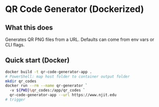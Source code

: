 # QR Code Generator (Dockerized)

## What this does
Generates QR PNG files from a URL. Defaults can come from env vars or CLI flags.

## Quick start (Docker)
```bash
docker build -t qr-code-generator-app .
# PowerShell: map host folder to container output folder
mkdir qr_codes
docker run --rm --name qr-generator `
  -v ${PWD}\qr_codes:/app/qr_codes `
  qr-code-generator-app --url https://www.njit.edu
#   t r i g g e r  
 